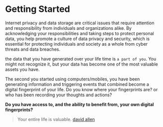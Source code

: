 # Getting Started

Internet privacy and data storage are critical issues that require attention and responsibility from individuals and organizations alike. By acknowledging your responsibilities and taking steps to protect personal data, you help promote a culture of data privacy and security, which is essential for protecting individuals and society as a whole from cyber threats and data breaches.

the data that you have generated over your life time is `a part of you`.  You might not recognize it, but your data has become one of the most valuable assets you have.

The second you started using computers/mobiles, you have been generating information and triggering events that combined become a digital fingerprint of your life.  Do you know where your fingerprints are?  or who has been recording your thoughts and actions?

__Do you have access to, and the ability to benefit from, your own digital fingerprints?__

> Your entire life is valuable.
> [david allen](https://gettingthingsdone.com/)


